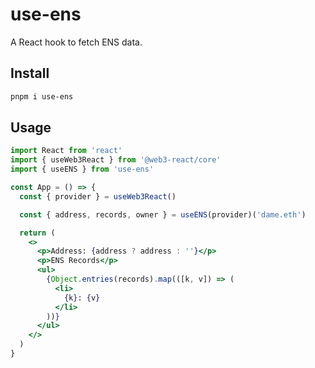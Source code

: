 # use-ens

A React hook to fetch ENS data.

## Install

```sh
pnpm i use-ens
```

## Usage

```jsx
import React from 'react'
import { useWeb3React } from '@web3-react/core'
import { useENS } from 'use-ens'

const App = () => {
  const { provider } = useWeb3React()

  const { address, records, owner } = useENS(provider)('dame.eth')

  return (
    <>
      <p>Address: {address ? address : ''}</p>
      <p>ENS Records</p>
      <ul>
        {Object.entries(records).map(([k, v]) => (
          <li>
            {k}: {v}
          </li>
        ))}
      </ul>
    </>
  )
}
```
